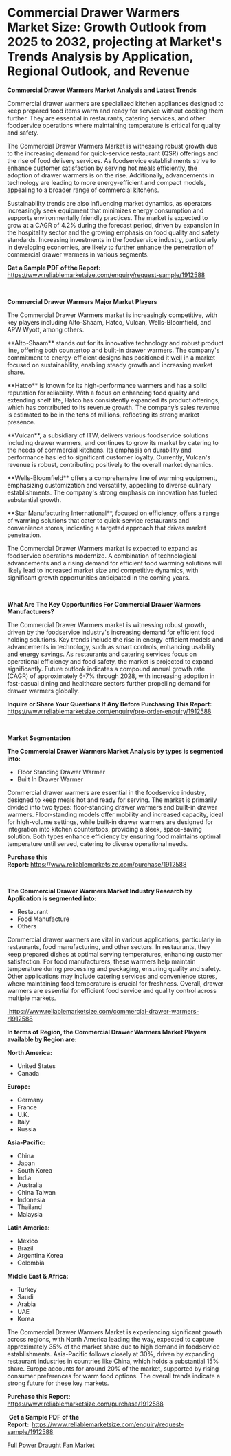 <p><h1>Commercial Drawer Warmers Market Size: Growth Outlook from 2025 to 2032, projecting at Market's Trends Analysis by Application, Regional Outlook, and Revenue</h1></p><p><strong>Commercial Drawer Warmers Market Analysis and Latest Trends</strong></p>
<p><p>Commercial drawer warmers are specialized kitchen appliances designed to keep prepared food items warm and ready for service without cooking them further. They are essential in restaurants, catering services, and other foodservice operations where maintaining temperature is critical for quality and safety.</p><p>The Commercial Drawer Warmers Market is witnessing robust growth due to the increasing demand for quick-service restaurant (QSR) offerings and the rise of food delivery services. As foodservice establishments strive to enhance customer satisfaction by serving hot meals efficiently, the adoption of drawer warmers is on the rise. Additionally, advancements in technology are leading to more energy-efficient and compact models, appealing to a broader range of commercial kitchens.</p><p>Sustainability trends are also influencing market dynamics, as operators increasingly seek equipment that minimizes energy consumption and supports environmentally friendly practices. The market is expected to grow at a CAGR of 4.2% during the forecast period, driven by expansion in the hospitality sector and the growing emphasis on food quality and safety standards. Increasing investments in the foodservice industry, particularly in developing economies, are likely to further enhance the penetration of commercial drawer warmers in various segments.</p></p>
<p><strong>Get a Sample PDF of the Report:&nbsp;</strong> <a href="https://www.reliablemarketsize.com/enquiry/request-sample/1912588?utm_campaign=2463&utm_medium=2&utm_source=Github&utm_content=ia&utm_term=01032025&utm_id=commercial-drawer-warmers">https://www.reliablemarketsize.com/enquiry/request-sample/1912588</a></p>
<p>&nbsp;</p>
<p><strong>Commercial Drawer Warmers Major Market Players</strong></p>
<p><p>The Commercial Drawer Warmers market is increasingly competitive, with key players including Alto-Shaam, Hatco, Vulcan, Wells-Bloomfield, and APW Wyott, among others.</p><p>**Alto-Shaam** stands out for its innovative technology and robust product line, offering both countertop and built-in drawer warmers. The company's commitment to energy-efficient designs has positioned it well in a market focused on sustainability, enabling steady growth and increasing market share.</p><p>**Hatco** is known for its high-performance warmers and has a solid reputation for reliability. With a focus on enhancing food quality and extending shelf life, Hatco has consistently expanded its product offerings, which has contributed to its revenue growth. The company’s sales revenue is estimated to be in the tens of millions, reflecting its strong market presence.</p><p>**Vulcan**, a subsidiary of ITW, delivers various foodservice solutions including drawer warmers, and continues to grow its market by catering to the needs of commercial kitchens. Its emphasis on durability and performance has led to significant customer loyalty. Currently, Vulcan's revenue is robust, contributing positively to the overall market dynamics.</p><p>**Wells-Bloomfield** offers a comprehensive line of warming equipment, emphasizing customization and versatility, appealing to diverse culinary establishments. The company's strong emphasis on innovation has fueled substantial growth.</p><p>**Star Manufacturing International**, focused on efficiency, offers a range of warming solutions that cater to quick-service restaurants and convenience stores, indicating a targeted approach that drives market penetration.</p><p>The Commercial Drawer Warmers market is expected to expand as foodservice operations modernize. A combination of technological advancements and a rising demand for efficient food warming solutions will likely lead to increased market size and competitive dynamics, with significant growth opportunities anticipated in the coming years.</p></p>
<p>&nbsp;</p>
<p><strong>What Are The Key Opportunities For Commercial Drawer Warmers Manufacturers?</strong></p>
<p><p>The Commercial Drawer Warmers market is witnessing robust growth, driven by the foodservice industry's increasing demand for efficient food holding solutions. Key trends include the rise in energy-efficient models and advancements in technology, such as smart controls, enhancing usability and energy savings. As restaurants and catering services focus on operational efficiency and food safety, the market is projected to expand significantly. Future outlook indicates a compound annual growth rate (CAGR) of approximately 6-7% through 2028, with increasing adoption in fast-casual dining and healthcare sectors further propelling demand for drawer warmers globally.</p></p>
<p><strong>Inquire or Share Your Questions If Any Before Purchasing This Report:</strong> <a href="https://www.reliablemarketsize.com/enquiry/pre-order-enquiry/1912588?utm_campaign=2463&utm_medium=2&utm_source=Github&utm_content=ia&utm_term=01032025&utm_id=commercial-drawer-warmers">https://www.reliablemarketsize.com/enquiry/pre-order-enquiry/1912588</a></p>
<p>&nbsp;</p>
<p><strong>Market Segmentation</strong></p>
<p><strong>The Commercial Drawer Warmers Market Analysis by types is segmented into:</strong></p>
<p><ul><li>Floor Standing Drawer Warmer</li><li>Built In Drawer Warmer</li></ul></p>
<p><p>Commercial drawer warmers are essential in the foodservice industry, designed to keep meals hot and ready for serving. The market is primarily divided into two types: floor-standing drawer warmers and built-in drawer warmers. Floor-standing models offer mobility and increased capacity, ideal for high-volume settings, while built-in drawer warmers are designed for integration into kitchen countertops, providing a sleek, space-saving solution. Both types enhance efficiency by ensuring food maintains optimal temperature until served, catering to diverse operational needs.</p></p>
<p><strong>Purchase this Report:&nbsp;</strong><a href="https://www.reliablemarketsize.com/purchase/1912588?utm_campaign=2463&utm_medium=2&utm_source=Github&utm_content=ia&utm_term=01032025&utm_id=commercial-drawer-warmers">https://www.reliablemarketsize.com/purchase/1912588</a></p>
<p>&nbsp;</p>
<p><strong>The Commercial Drawer Warmers Market Industry Research by Application is segmented into:</strong></p>
<p><ul><li>Restaurant</li><li>Food Manufacture</li><li>Others</li></ul></p>
<p><p>Commercial drawer warmers are vital in various applications, particularly in restaurants, food manufacturing, and other sectors. In restaurants, they keep prepared dishes at optimal serving temperatures, enhancing customer satisfaction. For food manufacturers, these warmers help maintain temperature during processing and packaging, ensuring quality and safety. Other applications may include catering services and convenience stores, where maintaining food temperature is crucial for freshness. Overall, drawer warmers are essential for efficient food service and quality control across multiple markets.</p></p>
<p><a href="https://www.reliablemarketsize.com/commercial-drawer-warmers-r1912588?utm_campaign=2463&utm_medium=2&utm_source=Github&utm_content=ia&utm_term=01032025&utm_id=commercial-drawer-warmers">&nbsp;https://www.reliablemarketsize.com/commercial-drawer-warmers-r1912588</a></p>
<p><strong>In terms of Region, the Commercial Drawer Warmers Market Players available by Region are:</strong></p>
<p>
    <p> <strong> North America: </strong>
        <ul>
            <li>United States</li>
            <li>Canada</li>
        </ul>
        </p> 
    <p> <strong> Europe: </strong>
        <ul>
            <li>Germany</li>
            <li>France</li>
            <li>U.K.</li>
            <li>Italy</li>
            <li>Russia</li>
        </ul>
        </p> 
    <p> <strong> Asia-Pacific: </strong>
        <ul>
            <li>China</li>
            <li>Japan</li>
            <li>South Korea</li>
            <li>India</li>
            <li>Australia</li>
            <li>China Taiwan</li>
            <li>Indonesia</li>
            <li>Thailand</li>
            <li>Malaysia</li>
        </ul>
        </p> 
    <p> <strong> Latin America: </strong>
        <ul>
            <li>Mexico</li>
            <li>Brazil</li>
            <li>Argentina Korea</li>
            <li>Colombia</li>
        </ul>
        </p> 
    <p> <strong> Middle East & Africa: </strong>
        <ul>
            <li>Turkey</li>
            <li>Saudi</li>
            <li>Arabia</li>
            <li>UAE</li>
            <li>Korea</li>
        </ul>
    </p>
    </p>
<p><p>The Commercial Drawer Warmers Market is experiencing significant growth across regions, with North America leading the way, expected to capture approximately 35% of the market share due to high demand in foodservice establishments. Asia-Pacific follows closely at 30%, driven by expanding restaurant industries in countries like China, which holds a substantial 15% share. Europe accounts for around 20% of the market, supported by rising consumer preferences for warm food options. The overall trends indicate a strong future for these key markets.</p></p>
<p><strong>Purchase this Report: </strong><a href="https://www.reliablemarketsize.com/purchase/1912588?utm_campaign=2463&utm_medium=2&utm_source=Github&utm_content=ia&utm_term=01032025&utm_id=commercial-drawer-warmers">https://www.reliablemarketsize.com/purchase/1912588</a></p>
<p>&nbsp;<strong>Get a Sample PDF of the Report:&nbsp;&nbsp;</strong><a href="https://www.reliablemarketsize.com/enquiry/request-sample/1912588?utm_campaign=2463&utm_medium=2&utm_source=Github&utm_content=ia&utm_term=01032025&utm_id=commercial-drawer-warmers">https://www.reliablemarketsize.com/enquiry/request-sample/1912588</a></p>
<p><strong></strong></p>
<p><p><a href="https://github.com/pearlinewhite4692/Market-Research-Report-List-1/blob/main/full-power-draught-fan-market.md?utm_campaign=2463&utm_medium=2&utm_source=Github&utm_content=ia&utm_term=01032025&utm_id=commercial-drawer-warmers">Full Power Draught Fan Market</a></p></p>